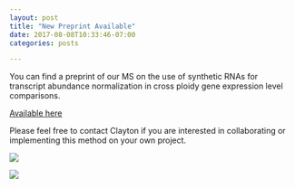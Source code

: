 ```yaml
---
layout: post
title: "New Preprint Available"
date: 2017-08-08T10:33:46-07:00
categories: posts

---
```

You can find a preprint of our MS on the use of synthetic RNAs for transcript abundance normalization in cross ploidy gene expression level comparisons.

[Available here](http://www.biorxiv.org/content/early/2017/07/28/169367)

Please feel free to contact Clayton if you are interested in collaborating or implementing this method on your own project.

![](http://i.imgur.com/JtZfjXA.png)

![](http://i.imgur.com/2y6EhNL.png)
